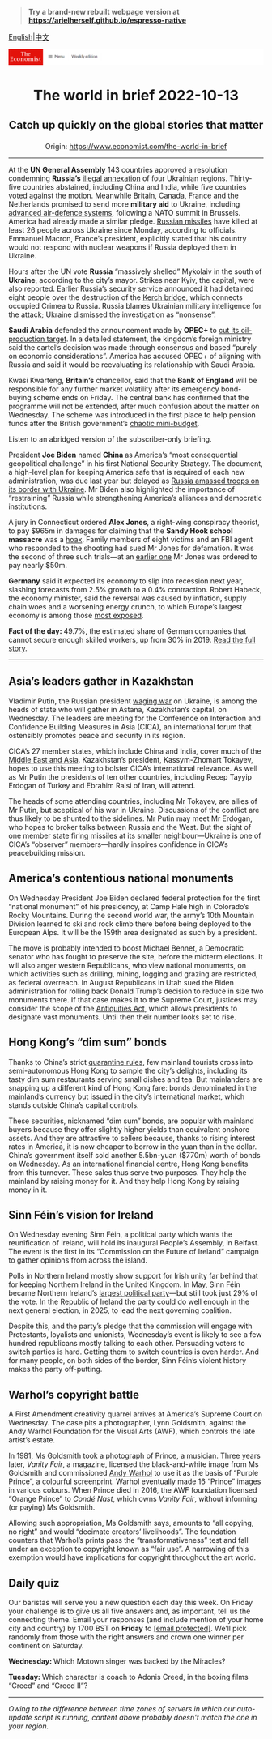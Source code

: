 > **Try a brand-new rebuilt webpage version at https://arielherself.github.io/espresso-native**

[English](https://github.com/arielherself/espresso/blob/main/README.md)|[中文](https://github-com.translate.goog/arielherself/espresso/blob/main/README.md?_x_tr_sl=en&_x_tr_tl=zh-CN&_x_tr_hl=zh-CN&_x_tr_pto=wapp)



![The Economist](menubar.png)

# <p align="center">The world in brief 2022-10-13</p>

## <p align="center">Catch up quickly on the global stories that matter</p>

<p align="center">Origin: <a href="https://www.economist.com/the-world-in-brief">https://www.economist.com/the-world-in-brief</a><hr>

At the <strong>UN General Assembly</strong> 143 countries approved a resolution condemning <strong>Russia’s</strong> [illegal annexation](https://www.economist.com/the-economist-explains/2022/09/30/what-is-annexation) of four Ukrainian regions. Thirty-five countries abstained, including China and India, while five countries voted against the motion. Meanwhile Britain, Canada, France and the Netherlands promised to send more <strong>military aid</strong> to Ukraine, including [advanced air-defence systems](https://www.economist.com/europe/2022/10/11/how-the-west-is-helping-ukraine-beat-russias-missiles), following a NATO summit in Brussels. America had already made a similar pledge. [Russian missiles](https://www.economist.com/europe/2022/10/10/russia-launches-a-wave-of-missiles-across-ukraine) have killed at least 26 people across Ukraine since Monday, according to officials. Emmanuel Macron, France’s president, explicitly stated that his country would not respond with nuclear weapons if Russia deployed them in Ukraine. 

Hours after the UN vote <strong>Russia</strong> “massively shelled” Mykolaiv in the south of <strong>Ukraine</strong>, according to the city’s mayor. Strikes near Kyiv, the capital, were also reported. Earlier Russia’s security service announced it had detained eight people over the destruction of the [Kerch bridge](https://www.economist.com/europe/2022/10/08/ukraine-braces-for-retaliation-after-an-attack-on-the-bridge-from-crimea-to-russia), which connects occupied Crimea to Russia. Russia blames Ukrainian military intelligence for the attack; Ukraine dismissed the investigation as “nonsense”. 

<strong>Saudi Arabia</strong> defended the announcement made by <strong>OPEC+</strong> to [cut its oil-production target](https://www.economist.com/finance-and-economics/2022/10/05/opec-defies-joe-biden-with-a-big-output-cut). In a detailed statement, the kingdom’s foreign ministry said the cartel’s decision was made through consensus and based “purely on economic considerations”. America has accused OPEC+ of aligning with Russia and said it would be reevaluating its relationship with Saudi Arabia.

Kwasi Kwarteng, <strong>Britain’s</strong> chancellor, said that the <strong>Bank of England</strong> will be responsible for any further market volatility after its emergency bond-buying scheme ends on Friday. The central bank has confirmed that the programme will not be extended, after much confusion about the matter on Wednesday. The scheme was introduced in the first place to help pension funds after the British government’s [chaotic mini-budget](https://www.economist.com/britain/2022/09/23/britains-chancellor-offers-up-a-reckless-budget-fiscally-and-politically). 

Listen to an abridged version of the subscriber-only briefing.

President <strong>Joe Biden</strong> named <strong>China </strong>as America’s “most consequential geopolitical challenge” in his first National Security Strategy. The document, a high-level plan for keeping America safe that is required of each new administration, was due last year but delayed as [Russia amassed troops on its border with Ukraine](https://www.economist.com/europe/2022/10/11/how-the-west-is-helping-ukraine-beat-russias-missiles). Mr Biden also highlighted the importance of “restraining” Russia while strengthening America’s alliances and democratic institutions.

A jury in Connecticut ordered <strong>Alex Jones</strong>, a right-wing conspiracy theorist, to pay $965m in damages for claiming that the <strong>Sandy Hook school massacre</strong> was a [hoax](https://www.economist.com/culture/2022/03/19/sandy-hook-was-a-turning-point-in-americas-battle-over-truth). Family members of eight victims and an FBI agent who responded to the shooting had sued Mr Jones for defamation. It was the second of three such trials—at an [earlier one](https://www.economist.com/united-states/2022/08/05/the-alex-jones-defamation-case-was-less-about-the-money-than-the-truth) Mr Jones was ordered to pay nearly $50m.

<strong>Germany</strong> said it expected its economy to slip into recession next year, slashing forecasts from 2.5% growth to a 0.4% contraction. Robert Habeck, the economy minister, said the reversal was caused by inflation, supply chain woes and a worsening energy crunch, to which Europe’s largest economy is among those [most exposed](https://www.economist.com/graphic-detail/2022/10/11/the-countries-most-at-risk-from-europes-energy-crunch).

<strong>Fact of the day: </strong>49.7%, the estimated share of German companies that cannot secure enough skilled workers, up from 30% in 2019. [Read the full story](https://www.economist.com/europe/2022/10/06/there-are-not-enough-germans-to-do-the-jobs-germany-needs).

----------

## Asia’s leaders gather in Kazakhstan

Vladimir Putin, the Russian president [waging war](https://www.economist.com/europe/2022/10/10/russia-launches-a-wave-of-missiles-across-ukraine) on Ukraine, is among the heads of state who will gather in Astana, Kazakhstan’s capital, on Wednesday. The leaders are meeting for the Conference on Interaction and Confidence Building Measures in Asia (CICA), an international forum that ostensibly promotes peace and security in its region.  
  
 CICA’s 27 member states, which include China and India, cover much of the [Middle East and Asia](https://www.economist.com/china/2022/05/05/china-unveils-its-vision-of-a-global-security-order). Kazakhstan’s president, Kassym-Zhomart Tokayev, hopes to use this meeting to bolster CICA’s international relevance. As well as Mr Putin the presidents of ten other countries, including Recep Tayyip Erdogan of Turkey and Ebrahim Raisi of Iran, will attend.  
  
 The heads of some attending countries, including Mr Tokayev, are allies of Mr Putin, but sceptical of his war in Ukraine. Discussions of the conflict are thus likely to be shunted to the sidelines. Mr Putin may meet Mr Erdogan, who hopes to broker talks between Russia and the West. But the sight of one member state firing missiles at its smaller neighbour—Ukraine is one of CICA’s “observer” members—hardly inspires confidence in CICA’s peacebuilding mission.

## America’s contentious national monuments

On Wednesday President Joe Biden declared federal protection for the first “national monument” of his presidency, at Camp Hale high in Colorado’s Rocky Mountains. During the second world war, the army’s 10th Mountain Division learned to ski and rock climb there before being deployed to the European Alps. It will be the 159th area designated as such by a president.

The move is probably intended to boost Michael Bennet, a Democratic senator who has fought to preserve the site, before the midterm elections. It will also anger western Republicans, who view national monuments, on which activities such as drilling, mining, logging and grazing are restricted, as federal overreach. In August Republicans in Utah sued the Biden administration for rolling back Donald Trump’s decision to reduce in size two monuments there. If that case makes it to the Supreme Court, justices may consider the scope of the [Antiquities Act](https://www.economist.com/the-economist-explains/2021/10/08/what-is-the-antiquities-act), which allows presidents to designate vast monuments. Until then their number looks set to rise.

## Hong Kong’s “dim sum” bonds

Thanks to China’s strict [quarantine rules](https://www.economist.com/china/2022/08/18/chinas-economy-is-beset-by-problems), few mainland tourists cross into semi-autonomous Hong Kong to sample the city’s delights, including its tasty dim sum restaurants serving small dishes and tea. But mainlanders are snapping up a different kind of Hong Kong fare: bonds denominated in the mainland’s currency but issued in the city’s international market, which stands outside China’s capital controls. 

These securities, nicknamed “dim sum” bonds, are popular with mainland buyers because they offer slightly higher yields than equivalent onshore assets. And they are attractive to sellers because, thanks to rising interest rates in America, it is now cheaper to borrow in the yuan than in the dollar. China’s government itself sold another 5.5bn-yuan ($770m) worth of bonds on Wednesday. As an international financial centre, Hong Kong benefits from this turnover. These sales thus serve two purposes. They help the mainland by raising money for it. And they help Hong Kong by raising money in it.

## Sinn Féin’s vision for Ireland

On Wednesday evening Sinn Féin, a political party which wants the reunification of Ireland, will hold its inaugural People’s Assembly, in Belfast. The event is the first in its “Commission on the Future of Ireland” campaign to gather opinions from across the island.

Polls in Northern Ireland mostly show support for Irish unity far behind that for keeping Northern Ireland in the United Kingdom. In May, Sinn Féin became Northern Ireland’s [largest political party](https://www.economist.com/britain/sinn-fein-has-become-northern-irelands-biggest-party/21809215)—but still took just 29% of the vote. In the Republic of Ireland the party could do well enough in the next general election, in 2025, to lead the next governing coalition.  
  
 Despite this, and the party’s pledge that the commission will engage with Protestants, loyalists and unionists, Wednesday’s event is likely to see a few hundred republicans mostly talking to each other. Persuading voters to switch parties is hard. Getting them to switch countries is even harder. And for many people, on both sides of the border, Sinn Féin’s violent history makes the party off-putting.

## Warhol’s copyright battle

A First Amendment creativity quarrel arrives at America’s Supreme Court on Wednesday. The case pits a photographer, Lynn Goldsmith, against the Andy Warhol Foundation for the Visual Arts (AWF), which controls the late artist’s estate. 

In 1981, Ms Goldsmith took a photograph of Prince, a musician. Three years later, <em>Vanity Fair</em>, a magazine, licensed the black-and-white image from Ms Goldsmith and commissioned [Andy Warhol](https://www.economist.com/1843/2020/01/15/how-andy-warhol-invented-american-art) to use it as the basis of “Purple Prince”, a colourful screenprint. Warhol eventually made 16 “Prince” images in various colours. When Prince died in 2016, the AWF foundation licensed “Orange Prince” to <em>Condé Nast</em>, which owns <em>Vanity Fair</em>, without informing (or paying) Ms Goldsmith. 

Allowing such appropriation, Ms Goldsmith says, amounts to “all copying, no right” and would “decimate creators’ livelihoods”. The foundation counters that Warhol’s prints pass the “transformativeness” test and fall under an exception to copyright known as “fair use”. A narrowing of this exemption would have implications for copyright throughout the art world.

## Daily quiz

Our baristas will serve you a new question each day this week. On Friday your challenge is to give us all five answers and, as important, tell us the connecting theme. Email your responses (and include mention of your home city and country) by 1700 BST on <strong>Friday</strong> to [<span class="__cf_email__" data-cfemail="fcad899586b98f8c8e998f8f93bc999f93929391958f88d29f9391">[email&#160;protected]</span>](https://mail.google.com/mail/?view=cm&amp;fs=1&amp;tf=1&amp;to=QuizEspresso@economist.com). We’ll pick randomly from those with the right answers and crown one winner per continent on Saturday.

<strong>Wednesday: </strong>Which Motown singer was backed by the Miracles?

<strong>Tuesday: </strong>Which character is coach to Adonis Creed, in the boxing films “Creed” and “Creed II”?

----------

*Owing to the difference between time zones of servers in which our auto-update script is running, content above probably doesn't match the one in your region.*
